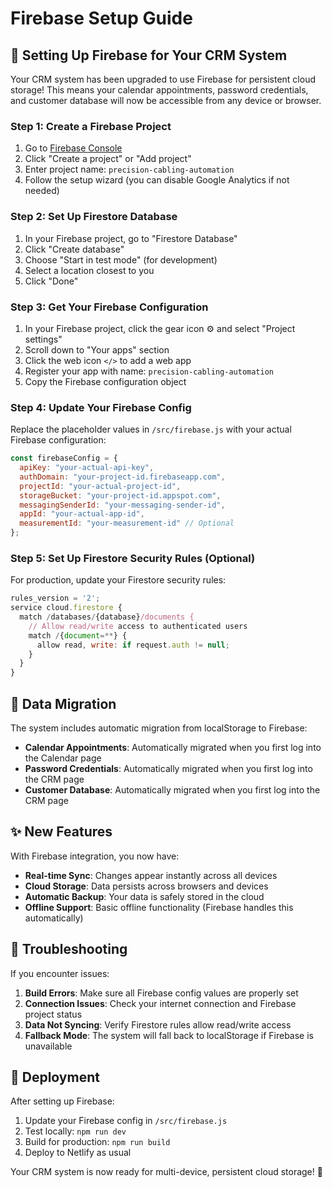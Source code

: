 # Firebase Setup Guide

## 🚀 **Setting Up Firebase for Your CRM System**

Your CRM system has been upgraded to use Firebase for persistent cloud storage! This means your calendar appointments, password credentials, and customer database will now be accessible from any device or browser.

### **Step 1: Create a Firebase Project**

1. Go to [Firebase Console](https://console.firebase.google.com/)
2. Click "Create a project" or "Add project"
3. Enter project name: `precision-cabling-automation`
4. Follow the setup wizard (you can disable Google Analytics if not needed)

### **Step 2: Set Up Firestore Database**

1. In your Firebase project, go to "Firestore Database"
2. Click "Create database"
3. Choose "Start in test mode" (for development)
4. Select a location closest to you
5. Click "Done"

### **Step 3: Get Your Firebase Configuration**

1. In your Firebase project, click the gear icon ⚙️ and select "Project settings"
2. Scroll down to "Your apps" section
3. Click the web icon `</>` to add a web app
4. Register your app with name: `precision-cabling-automation`
5. Copy the Firebase configuration object

### **Step 4: Update Your Firebase Config**

Replace the placeholder values in `/src/firebase.js` with your actual Firebase configuration:

```javascript
const firebaseConfig = {
  apiKey: "your-actual-api-key",
  authDomain: "your-project-id.firebaseapp.com",
  projectId: "your-actual-project-id",
  storageBucket: "your-project-id.appspot.com",
  messagingSenderId: "your-messaging-sender-id",
  appId: "your-actual-app-id",
  measurementId: "your-measurement-id" // Optional
};
```

### **Step 5: Set Up Firestore Security Rules (Optional)**

For production, update your Firestore security rules:

```javascript
rules_version = '2';
service cloud.firestore {
  match /databases/{database}/documents {
    // Allow read/write access to authenticated users
    match /{document=**} {
      allow read, write: if request.auth != null;
    }
  }
}
```

## 🔄 **Data Migration**

The system includes automatic migration from localStorage to Firebase:

- **Calendar Appointments**: Automatically migrated when you first log into the Calendar page
- **Password Credentials**: Automatically migrated when you first log into the CRM page
- **Customer Database**: Automatically migrated when you first log into the CRM page

## ✨ **New Features**

With Firebase integration, you now have:

- **Real-time Sync**: Changes appear instantly across all devices
- **Cloud Storage**: Data persists across browsers and devices
- **Automatic Backup**: Your data is safely stored in the cloud
- **Offline Support**: Basic offline functionality (Firebase handles this automatically)

## 🔧 **Troubleshooting**

If you encounter issues:

1. **Build Errors**: Make sure all Firebase config values are properly set
2. **Connection Issues**: Check your internet connection and Firebase project status
3. **Data Not Syncing**: Verify Firestore rules allow read/write access
4. **Fallback Mode**: The system will fall back to localStorage if Firebase is unavailable

## 🚀 **Deployment**

After setting up Firebase:

1. Update your Firebase config in `/src/firebase.js`
2. Test locally: `npm run dev`
3. Build for production: `npm run build`
4. Deploy to Netlify as usual

Your CRM system is now ready for multi-device, persistent cloud storage! 🎉
